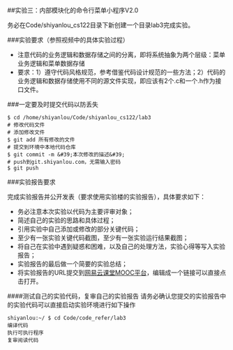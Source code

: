 ##实验三：内部模块化的命令行菜单小程序V2.0

务必在Code/shiyanlou_cs122目录下新创建一个目录lab3完成实验。

###实验要求（参照视频中的具体实验过程）

- 注意代码的业务逻辑和数据存储之间的分离，即将系统抽象为两个层级：菜单业务逻辑和菜单数据存储
- 要求：1）遵守代码风格规范，参考借鉴代码设计规范的一些方法；2）代码的业务逻辑和数据存储使用不同的源文件实现，即应该有2个.c和一个.h作为接口文件。

###一定要及时提交代码以防丢失

```
$ cd /home/shiyanlou/Code/shiyanlou_cs122/lab3
# 修改代码文件
# 添加修改文件
$ git add 所有修改的文件
# 提交到环境中本地代码仓库
$ git commit -m &#39;本次修改的描述&#39;
# push到git.shiyanlou.com，无需输入密码
$ git push
```

###实验报告要求

完成实验报告并公开发表（要求使用实验楼的实验报告），具体要求如下：

- 务必注意本次实验以代码为主要评审对象；
- 简述自己的实验的思路和具体过程；
- 引用实验中自己添加或修改的部分关键代码；
- 至少有一张实验关键代码截图，至少有一张实验运行结果截图；
- 将自己在实验中遇到疑惑和困难，以及自己的处理方法，实验心得等写入实验报告；
- 实验报告的最后做一个简要的实验总结；
- 将实验报告的URL提交到[网易云课堂MOOC平台](http://mooc.study.163.com/course/USTC-1000002006)，编辑成一个链接可以直接点击打开。


####测试自己的实验代码，复审自己的实验报告
请务必确认您提交的实验报告中的实验代码可以直接启动实验环境进行如下操作
```
shiyanlou:~/ $ cd Code/code_refer/lab3 
编译代码
执行可执行程序
复审阅读代码
```